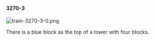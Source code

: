 #### 3270-3
![train-3270-3-0.png](https://github.com/lil-lab/nlvr/raw/master/nlvr/train/images/11/train-3270-3-0.png "train-3270-3-0.png")

There is a blue block as the top of a tower with four blocks.